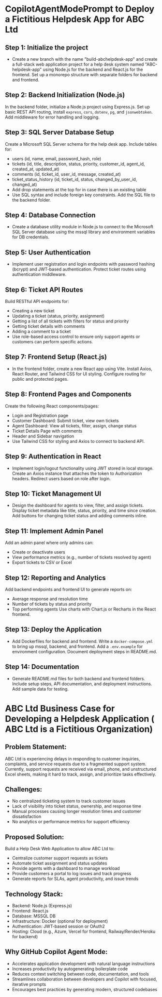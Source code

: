 # CopilotAgentModePrompt to Deploy a Fictitious Helpdesk App for ABC Ltd

## Step 1: Initialize the project
- Create a new branch with the name "build-abchelpdesk-app" and create a full-stack web application project for a help desk system named "ABC-helpdesk-app" using Node.js for the backend and React.js for the frontend. Set up a monorepo structure with separate folders for backend and frontend.

## Step 2: Backend Initialization (Node.js)
In the backend folder, initialize a Node.js project using Express.js. Set up basic REST API routing, install `express`, `cors`, `dotenv`, `pg`, and `jsonwebtoken`. Add middleware for error handling and logging.

## Step 3: SQL Server Database Setup
Create a Microsoft SQL Server schema for the help desk app. Include tables for:
- users (id, name, email, password_hash, role)
- tickets (id, title, description, status, priority, customer_id, agent_id, created_at, updated_at)
- comments (id, ticket_id, user_id, message, created_at)
- ticket_status_history (id, ticket_id, status, changed_by_user_id, changed_at)
- Add drop statements at the top for in case there is an existing table
- Use SQL syntax and include foreign key constraints. Add the SQL file to the backend folder.

## Step 4:  Database Connection
- Create a database utility module in Node.js to connect to the Microsoft SQL Server database using the mssql library and environment variables for DB credentials.

## Step 5: User Authentication
- Implement user registration and login endpoints with password hashing (bcrypt) and JWT-based authentication. Protect ticket routes using authentication middleware.

## Step 6: Ticket API Routes
Build RESTful API endpoints for:
- Creating a new ticket
- Updating a ticket (status, priority, assignment)
- Getting a list of all tickets with filters for status and priority
- Getting ticket details with comments
- Adding a comment to a ticket
- Use role-based access control to ensure only support agents or customers can perform specific actions.

## Step 7: Frontend Setup (React.js)
- In the frontend folder, create a new React app using Vite. Install Axios, React Router, and Tailwind CSS for UI styling. Configure routing for public and protected pages.

## Step 8: Frontend Pages and Components
Create the following React components/pages:
- Login and Registration page
- Customer Dashboard: Submit ticket, view own tickets
- Agent Dashboard: View all tickets, filter, assign, change status
- Ticket Details Page with comments
- Header and Sidebar navigation
- Use Tailwind CSS for styling and Axios to connect to backend API.

## Step 9: Authentication in React
- Implement login/logout functionality using JWT stored in local storage. Create an Axios instance that attaches the token to Authorization headers. Redirect users based on role after login.

## Step 10: Ticket Management UI
- Design the dashboard for agents to view, filter, and assign tickets. Display ticket metadata like title, status, priority, and time since creation. Add buttons for changing ticket status and adding comments inline.

## Step 11: Implement Admin Panel
Add an admin panel where only admins can:
- Create or deactivate users
- View performance metrics (e.g., number of tickets resolved by agent)
- Export tickets to CSV or Excel

## Step 12: Reporting and Analytics
Add backend endpoints and frontend UI to generate reports on:
- Average response and resolution time
- Number of tickets by status and priority
- Top performing agents
Use charts with Chart.js or Recharts in the React frontend.

## Step 13: Deploy the Application
- Add Dockerfiles for backend and frontend. Write a `docker-compose.yml` to bring up mssql, backend, and frontend. Add a `.env.example` for environment configuration. Document deployment steps in README.md.

## Step 14: Documentation
- Generate README.md files for both backend and frontend folders. Include setup steps, API documentation, and deployment instructions. Add sample data for testing.



# ABC Ltd Business Case for Developing a Helpdesk Application ( ABC Ltd is a Fictitious Organization)

## Problem Statement:
ABC Ltd is experiencing delays in responding to customer inquiries, complaints, and service requests due to a fragmented support system.
Currently, support requests are received via email, phone, and unstructured Excel sheets, making it hard to track, assign, and prioritize tasks effectively.

## Challenges:
- No centralized ticketing system to track customer issues
- Lack of visibility into ticket status, ownership, and response time
- Manual processes causing longer resolution times and customer dissatisfaction
- No analytics or performance metrics for support efficiency

## Proposed Solution:
Build a Help Desk Web Application to allow ABC Ltd to:
- Centralize customer support requests as tickets
- Automate ticket assignment and status updates
- Provide agents with a dashboard to manage workload
- Provide customers a portal to log issues and track progress
- Generate reports for SLAs, agent productivity, and issue trends

## Technology Stack:
- Backend: Node.js (Express.js)
- Frontend: React.js
- Database: MSSQL DB
- Infrastructure: Docker (optional for deployment)
- Authentication: JWT-based session or OAuth2
- Hosting: Cloud (e.g., Azure, Vercel for frontend, Railway/Render/Heroku for backend)

## Why GitHub Copilot Agent Mode:
- Accelerates application development with natural language instructions
- Increases productivity by autogenerating boilerplate code
- Reduces context switching between code, documentation, and tools
- Streamlines collaboration between developers and Copilot with focused, iterative prompts
- Encourages best practices by generating modern, structured codebases


